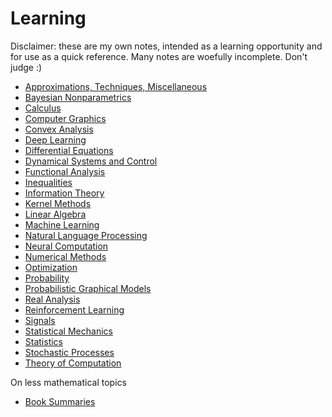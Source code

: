 # Learning

Disclaimer: these are my own notes, intended as a learning opportunity and for use as a quick reference. 
Many notes are woefully incomplete. Don't judge :)

- [Approximations, Techniques, Miscellaneous](learning/random.md)
- [Bayesian Nonparametrics](learning/bayesian_nonparametrics.html)
- [Calculus](learning/calculus.html)
- [Computer Graphics](learning/computer_graphics.html)
- [Convex Analysis](learning/analysis_convex.html)
- [Deep Learning](learning/neural_networks.html)
- [Differential Equations](learning/differential_equations.html)
- [Dynamical Systems and Control](learning/dynamical_systems.html)
- [Functional Analysis](learning/functional_analysis.md)
- [Inequalities](learning/inequalities.html)
- [Information Theory](learning/information_theory.html)
- [Kernel Methods](learning/kernel_methods.html)
- [Linear Algebra](learning/linear_algebra.html)
- [Machine Learning](learning/machine_learning.html)
- [Natural Language Processing](learning/natural_language_processing.html)
- [Neural Computation](learning/neural_computation.html)
- [Numerical Methods](learning/numerical_methods.html)
- [Optimization](learning/optimization.html)
- [Probability](learning/probability.html)
- [Probabilistic Graphical Models](learning/probabilistic_graphical_models.html)
- [Real Analysis](learning/analysis_real.html)
- [Reinforcement Learning](learning/reinforcement_learning.html)
- [Signals](learning/signals.html)
- [Statistical Mechanics](learning/statistical_mechanics.md)
- [Statistics](learning/statistics.html)
- [Stochastic Processes](learning/stochastic_processes.md)
- [Theory of Computation](learning/theory_of_computation.md)

On less mathematical topics
- [Book Summaries](learning/book_summaries.html)


